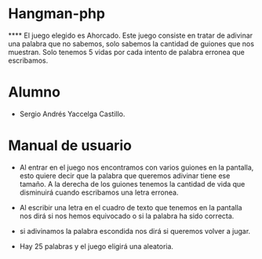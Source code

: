 # Hangman-php

**** El juego elegido es Ahorcado. Este juego consiste en tratar de adivinar
una palabra que no sabemos, solo sabemos
la cantidad de guiones que nos muestran. Solo tenemos 5 vidas por cada intento
de palabra erronea que escribamos.

# Alumno

* Sergio Andrés Yaccelga Castillo.

# Manual de usuario

* Al entrar en el juego nos encontramos con varios guiones en la pantalla, esto
quiere decir que la palabra que queremos adivinar tiene
ese tamaño. A la derecha de los guiones tenemos la cantidad de vida que
disminuirá cuando escribamos una letra erronea.

* Al escribir una letra en el cuadro de texto que tenemos en la pantalla nos
dirá si nos hemos equivocado o si la palabra ha sido correcta.

* si adivinamos la palabra escondida nos dirá si queremos volver a jugar.

* Hay 25 palabras y el juego eligirá una aleatoria.
